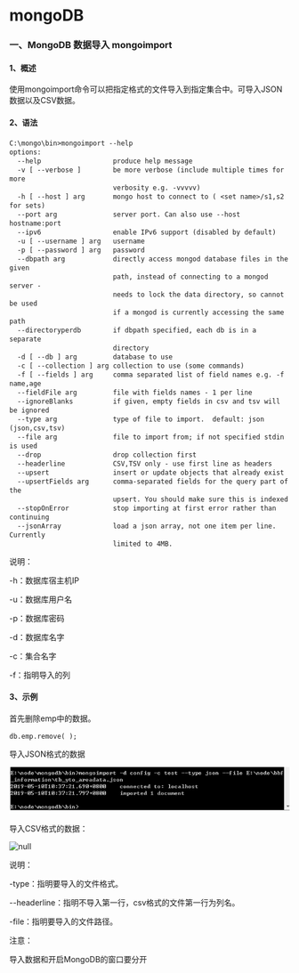 #  mongoDB

### 一、MongoDB 数据导入 mongoimport

#### 1、概述
使用mongoimport命令可以把指定格式的文件导入到指定集合中。可导入JSON数据以及CSV数据。

#### 2、语法
```
C:\mongo\bin>mongoimport --help
options:
  --help                  produce help message
  -v [ --verbose ]        be more verbose (include multiple times for more
                          verbosity e.g. -vvvvv)
  -h [ --host ] arg       mongo host to connect to ( <set name>/s1,s2 for sets)
  --port arg              server port. Can also use --host hostname:port
  --ipv6                  enable IPv6 support (disabled by default)
  -u [ --username ] arg   username
  -p [ --password ] arg   password
  --dbpath arg            directly access mongod database files in the given
                          path, instead of connecting to a mongod  server -
                          needs to lock the data directory, so cannot be used
                          if a mongod is currently accessing the same path
  --directoryperdb        if dbpath specified, each db is in a separate
                          directory
  -d [ --db ] arg         database to use
  -c [ --collection ] arg collection to use (some commands)
  -f [ --fields ] arg     comma separated list of field names e.g. -f name,age
  --fieldFile arg         file with fields names - 1 per line
  --ignoreBlanks          if given, empty fields in csv and tsv will be ignored
  --type arg              type of file to import.  default: json (json,csv,tsv)
  --file arg              file to import from; if not specified stdin is used
  --drop                  drop collection first
  --headerline            CSV,TSV only - use first line as headers
  --upsert                insert or update objects that already exist
  --upsertFields arg      comma-separated fields for the query part of the
                          upsert. You should make sure this is indexed
  --stopOnError           stop importing at first error rather than continuing
  --jsonArray             load a json array, not one item per line. Currently
                          limited to 4MB.

```

说明：

-h：数据库宿主机IP

-u：数据库用户名

-p：数据库密码

-d：数据库名字

-c：集合名字

-f：指明导入的列

#### 3、示例
首先删除emp中的数据。
```
db.emp.remove( );
```

导入JSON格式的数据

![1557457907](https://github.com/lianglixiong/image-github/blob/master/mpvue/1557457907.png) 

导入CSV格式的数据：

![null](https://img-blog.csdn.net/20140524102020546?watermark/2/text/aHR0cDovL2Jsb2cuY3Nkbi5uZXQveXl5d3ly/font/5a6L5L2T/fontsize/400/fill/I0JBQkFCMA==/dissolve/70/gravity/SouthEast)

说明：

-type：指明要导入的文件格式。

--headerline：指明不导入第一行，csv格式的文件第一行为列名。

-file：指明要导入的文件路径。

注意：

导入数据和开启MongoDB的窗口要分开
